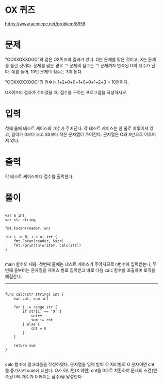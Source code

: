 OX 퀴즈
=============
<https://www.acmicpc.net/problem/8958>
# 문제
"OOXXOXXOOO"와 같은 OX퀴즈의 결과가 있다. O는 문제를 맞은 것이고, X는 문제를 틀린 것이다. 문제를 맞은 경우 그 문제의 점수는 그 문제까지 연속된 O의 개수가 된다. 예를 들어, 10번 문제의 점수는 3이 된다.

"OOXXOXXOOO"의 점수는 1+2+0+0+1+0+0+1+2+3 = 10점이다.

OX퀴즈의 결과가 주어졌을 때, 점수를 구하는 프로그램을 작성하시오.
# 입력
첫째 줄에 테스트 케이스의 개수가 주어진다. 각 테스트 케이스는 한 줄로 이루어져 있고, 길이가 0보다 크고 80보다 작은 문자열이 주어진다. 문자열은 O와 X만으로 이루어져 있다.
# 출력
각 테스트 케이스마다 점수를 출력한다.
# 풀이
<pre>
<code>
var n int
var str string

fmt.Fscan(reader, &n)

for i := 0; i < n; i++ {
    fmt.Fscan(reader, &str)
    fmt.Fprintln(writer, calc(str))
}
</code>
</pre>
main 함수의 내용, 첫번째 줄에는 테스트 케이스가 주어지므로 n변수에 입력받는다, 두번째 줄부터는 문자열을 케이스 별로 입력받고 바로 다음 calc 함수를 호출하여 로직을 해결한다.
* * *
<pre>
<code>
func calc(str string) int {
	var cnt, sum int

	for i := range str {
		if str[i] == 'O' {
			cnt++
			sum += cnt
		} else {
			cnt = 0
		}
	}

	return sum
}
</code>
</pre>
calc 함수에 알고리즘을 작성하였다.
문자열을 입력 받아 각 자리별로 O 문자이면 cnt를 증가시켜 sum에 더한다.
O가 아니면(X 이면) cnt를 0으로 치환하여 문제의 조건(연속된 0의 개수가 더해지는 점수)을 달성한다.